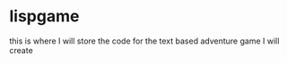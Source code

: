 lispgame
========

this is where I will store the code for the text based adventure game I will create
